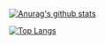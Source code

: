 [![Anurag's github stats](https://github-readme-stats.vercel.app/api?username=cesdias&count_private=true&show_icons=true)](https://github.com/anuraghazra/github-readme-stats)

[![Top Langs](https://github-readme-stats.vercel.app/api/top-langs/?username=cesdias)](https://github.com/anuraghazra/github-readme-stats)
